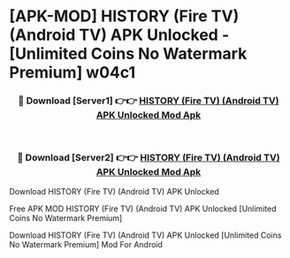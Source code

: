 # [APK-MOD] HISTORY (Fire TV) (Android TV) APK Unlocked - [Unlimited Coins No Watermark Premium] w04c1



<div align="center">
<h3>🔴 Download [Server1] 👉👉 <a href="https://momento.my/?title=HISTORY_(Fire_TV)_(Android_TV)_APK_Unlocked">HISTORY (Fire TV) (Android TV) APK Unlocked Mod Apk</a></h3><br>

<h3>🔴 Download [Server2] 👉👉 <a href="https://momento.my/?title=HISTORY_(Fire_TV)_(Android_TV)_APK_Unlocked">HISTORY (Fire TV) (Android TV) APK Unlocked Mod Apk</a></h3>
</div>



Download HISTORY (Fire TV) (Android TV) APK Unlocked 

Free APK MOD HISTORY (Fire TV) (Android TV) APK Unlocked [Unlimited Coins No Watermark Premium]

Download HISTORY (Fire TV) (Android TV) APK Unlocked [Unlimited Coins No Watermark Premium] Mod For Android
